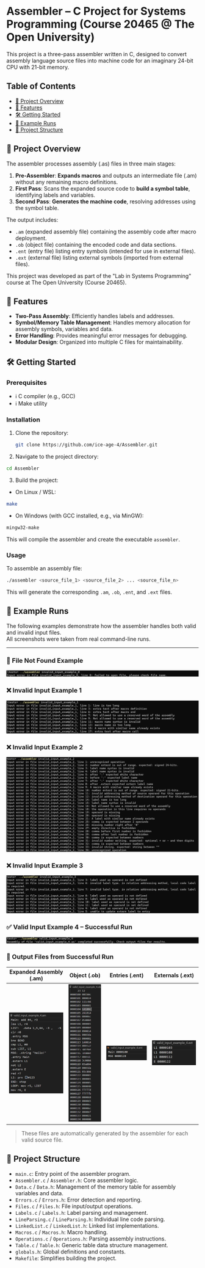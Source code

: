 # Assembler – C Project for Systems Programming (Course 20465 @ The Open University)

This project is a three-pass assembler written in C, designed to convert assembly language source files into machine code for an imaginary 24-bit CPU with 21-bit memory.

## Table of Contents

- [📌 Project Overview](#-project-overview)  
- [🚀 Features](#-features)
- [🛠️ Getting Started](#getting-started)
- [🧩 Example Runs](#-example-runs)
- [📁 Project Structure](#-project-structure)

## 📌 Project Overview

The assembler processes assembly (.as) files in three main stages:

1. **Pre-Assembler**: **Expands macros** and outputs an intermediate file (.am) without any remaining macro definitions.
1. **First Pass**: Scans the expanded source code to **build a symbol table**, identifying labels and variables.
2. **Second Pass**: **Generates the machine code**, resolving addresses using the symbol table.

The output includes:

- `.am` (expanded assembly file) containing the assembly code after macro deployment.
- `.ob` (object file) containing the encoded code and data sections.
- `.ent` (entry file) listing entry symbols (intended for use in external files).
- `.ext` (external file) listing external symbols (imported from external files).

This project was developed as part of the "Lab in Systems Programming" course at The Open University (Course 20465).

## 🚀 Features

- **Two-Pass Assembly**: Efficiently handles labels and addresses.
- **Symbol/Memory Table Management**: Handles memory allocation for assembly symbols, variables and data.
- **Error Handling**: Provides meaningful error messages for debugging.
- **Modular Design**: Organized into multiple C files for maintainability.

## 🛠️ Getting Started

### Prerequisites

- ℹ️ C compiler (e.g., GCC)
- ℹ️ Make utility

### Installation

1. Clone the repository:

   ```bash
   git clone https://github.com/ice-age-4/Assembler.git
   ```

2. Navigate to the project directory:

```bash
cd Assembler
```

3. Build the project:

- On Linux / WSL:

```bash
make
```

- On Windows (with GCC installed, e.g., via MinGW):

```bash
mingw32-make
```

This will compile the assembler and create the executable `assembler`.


### Usage

To assemble an assembly file:

```bash
./assembler <source_file_1> <source_file_2> ... <source_file_n>
```

This will generate the corresponding `.am`, `.ob`, `.ent`, and `.ext` files.

## 🧩 Example Runs

The following examples demonstrate how the assembler handles both valid and invalid input files.  
All screenshots were taken from real command-line runs.

---

### 🧾 File Not Found Example
![File Not Found Example](tests/file_not_found_example.png)

### ❌ Invalid Input Example 1
![Invalid Input Example 1](tests/invalid_input_example_1.png)

### ❌ Invalid Input Example 2
![Invalid Input Example 2](tests/invalid_input_example_2.png)

### ❌ Invalid Input Example 3
![Invalid Input Example 3](tests/invalid_input_example_3.png)

### ✅ Valid Input Example 4 – Successful Run
![Valid Input Example 4](tests/valid_input_example_4_run.png)

### 🧾 Output Files from Successful Run

| Expanded Assembly (.am) | Object (.ob) | Entries (.ent) | Externals (.ext) |
|:-------------:|:--------------:|:----------------:|:----------------:|
| ![](tests/valid_input_example_4_output_am.png) | ![](tests/valid_input_example_4_output_ob.png) | ![](tests/valid_input_example_4_output_ent.png) | ![](tests/valid_input_example_4_output_ext.png) |

> These files are automatically generated by the assembler for each valid source file.


## 📁 Project Structure

- `main.c`: Entry point of the assembler program.
- `Assembler.c` / `Assembler.h`: Core assembler logic.
- `Data.c` / `Data.h`: Management of the memory table for assembly variables and data.
- `Errors.c` / `Errors.h`: Error detection and reporting.
- `Files.c` / `Files.h`: File input/output operations.
- `Labels.c` / `Labels.h`: Label parsing and management.
- `LineParsing.c` / `LineParsing.h`: Individual line code parsing.
- `LinkedList.c` / `LinkedList.h`: Linked list implementations.
- `Macros.c` / `Macros.h`: Macro handling.
- `Operations.c` / `Operations.h`: Parsing assembly instructions.
- `Table.c` / `Table.h`: Generic table data structure management.
- `globals.h`: Global definitions and constants.
- `Makefile`: Simplifies building the project.
